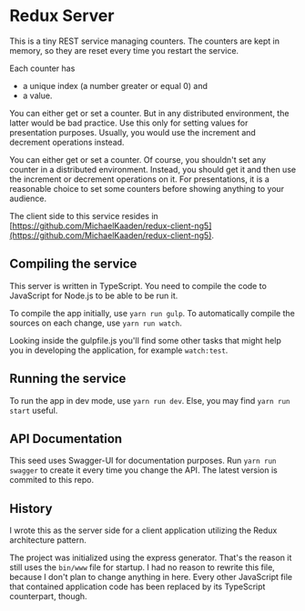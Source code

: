 # Redux Server

This is a tiny REST service managing counters. The counters
are kept in memory, so they are reset every time you restart
the service.

Each counter has
- a unique index (a number greater or equal 0) and
- a value.

You can either get or set a counter. But in any distributed
environment, the latter would be bad practice. Use this only
for setting values for presentation purposes. Usually, you
would use the increment and decrement operations instead.

You can either get or set a counter. Of course, you shouldn't
set any counter in a distributed environment. Instead, you
should get it and then use the increment or decrement operations
on it. For presentations, it is a reasonable choice to set
some counters before showing anything to your audience.

The client side to this service resides in
[https://github.com/MichaelKaaden/redux-client-ng5](https://github.com/MichaelKaaden/redux-client-ng5).

## Compiling the service

This server is written in TypeScript. You need to compile
the code to JavaScript for Node.js to be able to be run it.

To compile the app initially, use `yarn run gulp`.
To automatically compile the sources on each 
change, use `yarn run watch`.

Looking inside the gulpfile.js you'll find some other
tasks that might help you in developing the application,
for example `watch:test`.

## Running the service

To run the app in dev mode, use `yarn run dev`. Else,
you may find `yarn run start` useful.

## API Documentation

This seed uses Swagger-UI for documentation purposes.
Run `yarn run swagger` to create it every time you change
the API. The latest version is commited to this repo.

## History

I wrote this as the server
side for a client application utilizing the Redux architecture pattern.

The project was initialized using the express generator. That's the
reason it still uses the `bin/www` file for startup. I had
no reason to rewrite this file, because I don't plan to 
change anything in here. Every other JavaScript file that
contained application code has been replaced by its
TypeScript counterpart, though.
